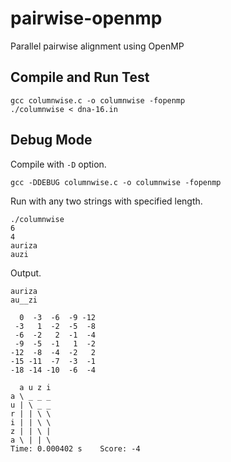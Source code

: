 # pairwise-openmp
Parallel pairwise alignment using OpenMP

## Compile and Run Test

```
gcc columnwise.c -o columnwise -fopenmp
./columnwise < dna-16.in
```

## Debug Mode

Compile with `-D` option.

```
gcc -DDEBUG columnwise.c -o columnwise -fopenmp
```

Run with any two strings with specified length.

```
./columnwise
6
4
auriza
auzi
```

Output.

```
auriza
au__zi

  0  -3  -6  -9 -12 
 -3   1  -2  -5  -8 
 -6  -2   2  -1  -4 
 -9  -5  -1   1  -2 
-12  -8  -4  -2   2 
-15 -11  -7  -3  -1 
-18 -14 -10  -6  -4 

  a u z i
a \ _ _ _
u | \ _ _
r | | \ \
i | | \ \
z | | \ |
a \ | | \
Time: 0.000402 s	Score: -4
```

